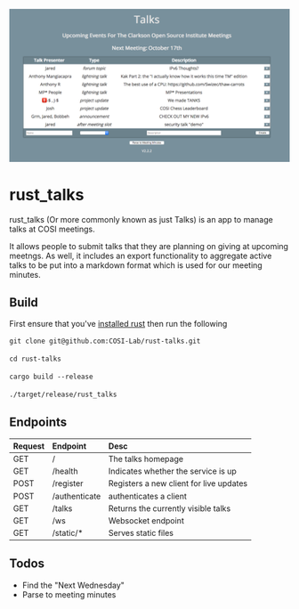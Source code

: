 ![](talks-preview.png)

# rust_talks

rust_talks (Or more commonly known as just Talks) is an app to manage talks at COSI meetings.

It allows people to submit talks that they are planning on giving at upcoming meetngs. As well, it includes an export functionality to aggregate active talks to be put into a markdown format which is used for our meeting minutes.


## Build
First ensure that you've [installed rust](https://www.rust-lang.org/tools/install) then run the following
```
git clone git@github.com:COSI-Lab/rust-talks.git

cd rust-talks

cargo build --release

./target/release/rust_talks
```

## Endpoints

| Request | Endpoint           | Desc                                    |
| :------ | :----------------- | :-------------------------------------- |
| GET     | /                  | The talks homepage                      |
| GET     | /health            | Indicates whether the service is up     |
| POST    | /register          | Registers a new client for live updates |
| POST    | /authenticate      | authenticates a client                  |
| GET     | /talks             | Returns the currently visible talks     |
| GET     | /ws                | Websocket endpoint                      |
| GET     | /static/*          | Serves static files                     |

## Todos

* Find the "Next Wednesday"
* Parse to meeting minutes
